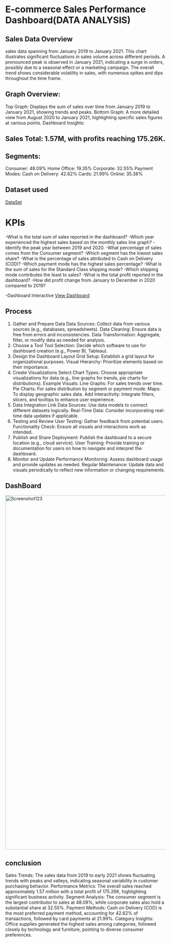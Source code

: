 # E-commerce Sales Performance Dashboard(DATA ANALYSIS)
## Sales Data Overview
sales data spanning from January 2019 to January 2021. This chart illustrates significant fluctuations in sales volume across different periods. A pronounced peak is observed in January 2021, indicating a surge in orders, possibly due to a seasonal effect or a marketing campaign. The overall trend shows considerable volatility in sales, with numerous spikes and dips throughout the time frame.

## Graph Overview:

Top Graph: Displays the sum of sales over time from January 2019 to January 2021, showing trends and peaks.
Bottom Graph: A more detailed view from August 2020 to January 2021, highlighting specific sales figures at various points.
Dashboard Insights:

## Sales Total: 1.57M, with profits reaching 175.26K.
## Segments:
Consumer: 48.09%
Home Office: 19.35%
Corporate: 32.55%
Payment Modes:
Cash on Delivery: 42.62%
Cards: 21.99%
Online: 35.38%

## Dataset used
<a href="https://github.com/Prsraj4802/PowerBi-Dashboard/blob/main/SuperStore%20Sales%20DataSet.xlsx"> DataSet </a>

# KPIs
-What is the total sum of sales reported in the dashboard?
-Which year experienced the highest sales based on the monthly sales line graph?
-Identify the peak year between 2019 and 2020.
-What percentage of sales comes from the Consumer segment?
-Which segment has the lowest sales share?
-What is the percentage of sales attributed to Cash on Delivery (COD)?
-Which payment mode has the highest sales percentage?
-What is the sum of sales for the Standard Class shipping mode?
-Which shipping mode contributes the least to sales?
-What is the total profit reported in the dashboard?
-How did profit change from January to December in 2020 compared to 2019?


-Dashboard Interactive <a href="https://github.com/Prsraj4802/PowerBi-Dashboard/blob/main/SalesDashboard.png">View Dashboard</a>

## Process
1. Gather and Prepare Data
 Data Sources: Collect data from various sources (e.g., databases, spreadsheets).
 Data Cleaning: Ensure data is free from errors and inconsistencies.
 Data Transformation: Aggregate, filter, or modify data as needed for analysis.
2. Choose a Tool
 Tool Selection: Decide which software to use for dashboard creation (e.g., Power BI, Tableau).
3. Design the Dashboard Layout
 Grid Setup: Establish a grid layout for organizational purposes.
 Visual Hierarchy: Prioritize elements based on their importance.
4. Create Visualizations
 Select Chart Types: Choose appropriate visualizations for data (e.g., line graphs for trends, 
 pie charts for distributions).
 Example Visuals:
 Line Graphs: For sales trends over time.
 Pie Charts: For sales distribution by segment or payment mode.
 Maps: To display geographic sales data.
 Add Interactivity: Integrate filters, slicers, and tooltips to enhance user experience.
5. Data Integration
 Link Data Sources: Use data models to connect different datasets logically.
 Real-Time Data: Consider incorporating real-time data updates if applicable.
6. Testing and Review
 User Testing: Gather feedback from potential users.
 Functionality Check: Ensure all visuals and interactions work as intended.
7. Publish and Share
 Deployment: Publish the dashboard to a secure location (e.g., cloud service).
 User Training: Provide training or documentation for users on how to navigate and interpret 
 the dashboard.
8. Monitor and Update
 Performance Monitoring: Assess dashboard usage and provide updates as needed.
 Regular Maintenance: Update data and visuals periodically to reflect new information or 
 changing requirements.

## DashBoard
<img width="1113" alt="Screenshot123" src="https://github.com/user-attachments/assets/24e82200-fbfc-48ed-8d84-95c1d1418e43" />

## conclusion
Sales Trends: The sales data from 2019 to early 2021 shows fluctuating trends with peaks and valleys, indicating seasonal variability in customer purchasing behavior.
Performance Metrics: The overall sales reached approximately 1.57 million with a total profit of 175.26K, highlighting significant business activity.
Segment Analysis: The consumer segment is the largest contributor to sales at 48.09%, while corporate sales also hold a substantial share at 32.55%.
Payment Methods: Cash on Delivery (COD) is the most preferred payment method, accounting for 42.62% of transactions, followed by card payments at 21.99%.
Category Insights: Office supplies generated the highest sales among categories, followed closely by technology and furniture, pointing to diverse consumer preferences.







